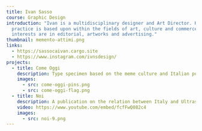 ```yaml
---
title: Ivan Sasso
course: Graphic Design
introduction: "Ivan is a multidisciplinary designer and Art Director. His
  practice is based upon within the fields of art, culture and commerce: his
  interests are in editorial, artworks and advertising."
thumbnail: memento-attimi.png
links:
  - https://sassocaivan.cargo.site
  - https://www.instagram.com/ivnsdesign/
projects:
  - title: Come Oggi
    description: Type specimen based on the meme culture and Italian politics.
    images:
      - src: come-oggi-pins.png
      - src: come-oggi-flag.png
  - title: Noi
    description: A publication on the relation between Italy and Ultras Culture
    video: https://www.youtube.com/embed/fcfFwQ082c4
    images:
      - src: noi-9.png
---
```

